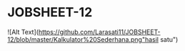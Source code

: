 # JOBSHEET-12
![Alt Text](https://github.com/Larasati11/JOBSHEET-12/blob/master/Kalkulator%20Sederhana.png"hasil satu")
